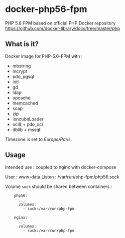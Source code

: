 # docker-php56-fpm
PHP 5.6 FPM based on official PHP Docker repository
https://github.com/docker-library/docs/tree/master/php

## What is it?
Docker image for PHP-5.6-FPM with :
 - mbstring
 - mcrypt
 - pdo_pgsql
 - intl
 - gd
 - ldap
 - opcache
 - memcached
 - soap
 - zip
 - ioncubeLoader
 - oci8 + pdo_oci
 - dblib + mssql

Timezone is set to _Europe/Paris_.

## Usage
Intended use : coupled to nginx with docker-compose

User : www-data
Listen : /var/run/php-fpm/php56.sock

Volume `sock` should be shared between containers : 
```
    php56:
      ...
      volumes:
        - sock:/var/run/php-fpm

    nginx:
      ...
      volumes:
        - sock:/var/run/php-fpm
```
